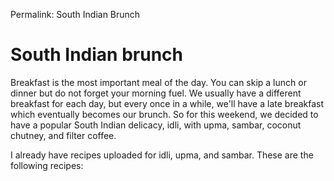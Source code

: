Permalink: South Indian Brunch 

# South Indian brunch

Breakfast is the most important meal of the day. You can skip a lunch or dinner but do not forget your morning fuel. We usually have a different breakfast for each day, but every once in a while, we'll have a late breakfast which eventually becomes our brunch. So for this weekend, we decided to have a popular South Indian delicacy, idli, with upma, sambar, coconut chutney, and filter coffee. 

I already have recipes uploaded for idli, upma, and sambar. These are the following recipes:





